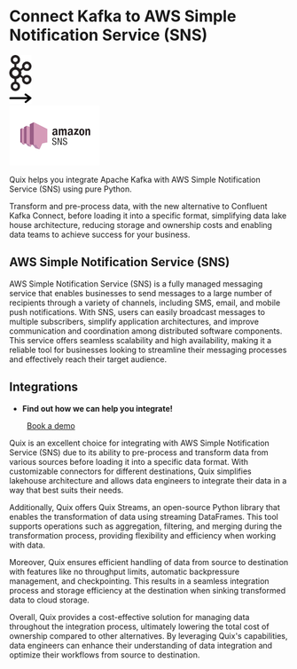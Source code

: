 # Connect Kafka to AWS Simple Notification Service (SNS)

<div class="connect-images cards blog-grid-card" markdown>
<div>
<img src="../images/kafka_logo.png" width="40px" />
</div>
<div>
<img src="../images/arrow.svg" width="40px" />
</div>
<div>
<img src="./images/aws-simple-notification-service-(sns-_1.jpg" />
</div>
</div>

Quix helps you integrate Apache Kafka with AWS Simple Notification Service (SNS) using pure Python.

Transform and pre-process data, with the new alternative to Confluent Kafka Connect, before loading it into a specific format, simplifying data lake house architecture, reducing storage and ownership costs and enabling data teams to achieve success for your business.

## AWS Simple Notification Service (SNS)

AWS Simple Notification Service (SNS) is a fully managed messaging service that enables businesses to send messages to a large number of recipients through a variety of channels, including SMS, email, and mobile push notifications. With SNS, users can easily broadcast messages to multiple subscribers, simplify application architectures, and improve communication and coordination among distributed software components. This service offers seamless scalability and high availability, making it a reliable tool for businesses looking to streamline their messaging processes and effectively reach their target audience.

## Integrations

<div class="grid cards" markdown>

- __Find out how we can help you integrate!__

    <a class="md-button md-button--primary" href="https://quix.io/book-a-demo" target="_blank" style="margin:.5rem;">Book a demo</a>

</div>


Quix is an excellent choice for integrating with AWS Simple Notification Service (SNS) due to its ability to pre-process and transform data from various sources before loading it into a specific data format. With customizable connectors for different destinations, Quix simplifies lakehouse architecture and allows data engineers to integrate their data in a way that best suits their needs.

Additionally, Quix offers Quix Streams, an open-source Python library that enables the transformation of data using streaming DataFrames. This tool supports operations such as aggregation, filtering, and merging during the transformation process, providing flexibility and efficiency when working with data.

Moreover, Quix ensures efficient handling of data from source to destination with features like no throughput limits, automatic backpressure management, and checkpointing. This results in a seamless integration process and storage efficiency at the destination when sinking transformed data to cloud storage.

Overall, Quix provides a cost-effective solution for managing data throughout the integration process, ultimately lowering the total cost of ownership compared to other alternatives. By leveraging Quix's capabilities, data engineers can enhance their understanding of data integration and optimize their workflows from source to destination.

